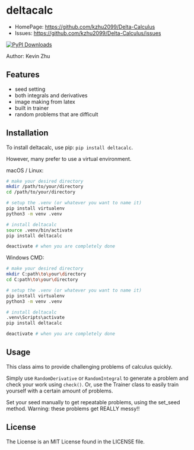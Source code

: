 # deltacalc

- HomePage: https://github.com/kzhu2099/Delta-Calculus
- Issues: https://github.com/kzhu2099/Delta-Calculus/issues

[![PyPI Downloads](https://static.pepy.tech/badge/deltacalc)](https://pepy.tech/projects/deltacalc)

Author: Kevin Zhu

## Features

- seed setting
- both integrals and derivatives
- image making from latex
- built in trainer
- random problems that are difficult

## Installation

To install deltacalc, use pip: ```pip install deltacalc```.

However, many prefer to use a virtual environment.

macOS / Linux:

```sh
# make your desired directory
mkdir /path/to/your/directory
cd /path/to/your/directory

# setup the .venv (or whatever you want to name it)
pip install virtualenv
python3 -m venv .venv

# install deltacalc
source .venv/bin/activate
pip install deltacalc

deactivate # when you are completely done
```

Windows CMD:

```sh
# make your desired directory
mkdir C:path\to\your\directory
cd C:path\to\your\directory

# setup the .venv (or whatever you want to name it)
pip install virtualenv
python3 -m venv .venv

# install deltacalc
.venv\Scripts\activate
pip install deltacalc

deactivate # when you are completely done
```

## Usage

This class aims to provide challenging problems of calculus quickly.

Simply use `RandomDerivative` or `RandomIntegral` to generate a problem and check your work using `check()`. Or, use the Trainer class to easily train yourself with a certain amount of problems.

Set your seed manually to get repeatable problems, using the set_seed method.
Warning: these problems get REALLY messy!!

## License

The License is an MIT License found in the LICENSE file.